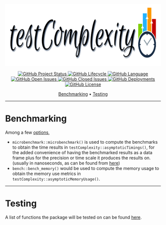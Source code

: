 <p align = "center">
<img width = "740" height = "200" src = "Images/TransparentLogo.png" >
</p>

<p align="center">
    <a href="https://www.repostatus.org/#active">
    <img src="https://www.repostatus.org/badges/latest/active.svg"
         alt="GitHub Project Status">
    <a href="https://www.tidyverse.org/lifecycle/#experimental">
    <img src="https://img.shields.io/badge/lifecycle-experimental-orange.svg"
         alt="GitHub Lifecycle">
    <a href="https://www.r-project.org/">
    <img src="https://img.shields.io/github/languages/top/Anirban166/testComplexity?label=R"
         alt="GitHub Language">
    <a href="https://github.com/Anirban166/testComplexity/issues">
    <img src="https://img.shields.io/github/issues-raw/Anirban166/testComplexity?color=important&label=Open%20Issues"
         alt="GitHub Open Issues">
    <a href="https://github.com/Anirban166/testComplexity/issues?q=is%3Aissue+is%3Aclosed">
    <img src="https://img.shields.io/github/issues-closed-raw/Anirban166/testComplexity?color=brightgreen&label=Closed%20Issues"
         alt="GitHub Closed Issues">
         <a href="https://anirban166.github.io/testComplexity/">
    <img src="https://img.shields.io/github/deployments/Anirban166/testComplexity/github-pages?label=Deployments%20%7C%20Github%20Pages"
         alt="GitHub Deployments">
         <a href="https://github.com/Anirban166/testComplexity/blob/master/LICENSE.md">
    <img src="https://img.shields.io/github/license/mashape/apistatus.svg"
         alt="GitHub License">
</p> 
<p align="center">
  <a href="#benchmarking">Benchmarking</a> •
  <a href="#testing">Testing</a> 
</p>    
             
---         
# Benchmarking
Among a few [options](https://anirban166.github.io//Benchmarking/), 
- `microbenchmark::microbenchmark()` is used to compute the benchmarks to obtain the time results in `testComplexity::asymptoticTimings()`, for the added convenience of having the benchmarked results as a data frame plus for the precision or time scale it produces the results on. (usually in nanoseconds, as can be found from [here](https://cran.r-project.org/web/packages/microbenchmark/microbenchmark.pdf))
- `bench::bench_memory()` would be used to compute the memory usage to obtain the memory use metrics in `testComplexity::asymptoticMemoryUsage()`.

---             
# Testing
A list of functions the package will be tested on can be found [here](https://github.com/Anirban166/testComplexity/issues/2#issue-615087634).
